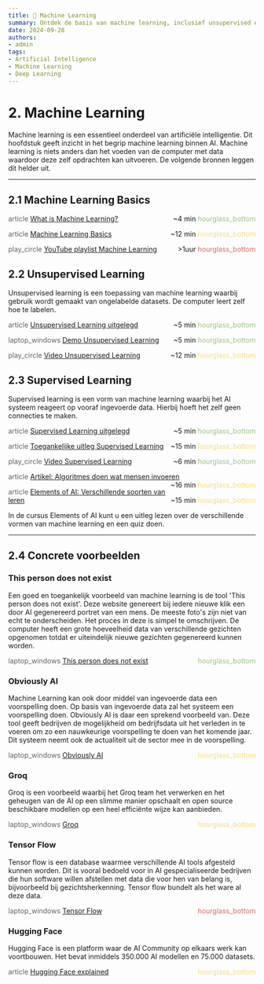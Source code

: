 ```yaml
---
title: 🤖 Machine Learning
summary: Ontdek de basis van machine learning, inclusief unsupervised en supervised learning, met concrete voorbeelden en bronnen.
date: 2024-09-28
authors:
- admin
tags:
- Artificial Intelligence
- Machine Learning
- Deep Learning
---
```


# 2. Machine Learning

Machine learning is een essentieel onderdeel van artificiële intelligentie. Dit hoofdstuk geeft inzicht in het begrip machine learning binnen AI. Machine learning is niets anders dan het voeden van de computer met data waardoor deze zelf opdrachten kan uitvoeren. De volgende bronnen leggen dit helder uit.

---

## 2.1 Machine Learning Basics

<span class="material-symbols-outlined" style="color: #5f6368;">article</span> [What is Machine Learning?](https://example.com/what-is-machine-learning) <span style="float: right;">~4 min <span class="material-symbols-outlined" style="color: #9DC384;">hourglass_bottom</span></span>

<span class="material-symbols-outlined" style="color: #5f6368;">article</span> [Machine Learning Basics](https://example.com/machine-learning-basics) <span style="float: right;">~12 min <span class="material-symbols-outlined" style="color: #F9DB78;">hourglass_bottom</span></span>

<span class="material-symbols-outlined" style="color: #5f6368;">play_circle</span> [YouTube playlist Machine Learning](https://example.com/youtube-machine-learning) <span style="float: right;">>1uur <span class="material-symbols-outlined" style="color: #D16D6A;">hourglass_bottom</span></span>

## 2.2 Unsupervised Learning

Unsupervised learning is een toepassing van machine learning waarbij gebruik wordt gemaakt van ongelabelde datasets. De computer leert zelf hoe te labelen.

<span class="material-symbols-outlined" style="color: #5f6368;">article</span> [Unsupervised Learning uitgelegd](https://example.com/unsupervised-learning-explained) <span style="float: right;">~5 min <span class="material-symbols-outlined" style="color: #9DC384;">hourglass_bottom</span></span>

<span class="material-symbols-outlined" style="color: #5f6368;">laptop_windows</span> [Demo Unsupervised Learning](https://example.com/unsupervised-learning-demo) <span style="float: right;">~5 min <span class="material-symbols-outlined" style="color: #9DC384;">hourglass_bottom</span></span>

<span class="material-symbols-outlined" style="color: #5f6368;">play_circle</span> [Video Unsupervised Learning](https://example.com/unsupervised-learning-video) <span style="float: right;">~12 min <span class="material-symbols-outlined" style="color: #F9DB78;">hourglass_bottom</span></span>

## 2.3 Supervised Learning

Supervised learning is een vorm van machine learning waarbij het AI systeem reageert op vooraf ingevoerde data. Hierbij hoeft het zelf geen connecties te maken.

<span class="material-symbols-outlined" style="color: #5f6368;">article</span> [Supervised Learning uitgelegd](https://example.com/supervised-learning-explained) <span style="float: right;">~5 min <span class="material-symbols-outlined" style="color: #9DC384;">hourglass_bottom</span></span>

<span class="material-symbols-outlined" style="color: #5f6368;">article</span> [Toegankelijke uitleg Supervised Learning](https://example.com/supervised-learning-accessible) <span style="float: right;">~15 min <span class="material-symbols-outlined" style="color: #F9DB78;">hourglass_bottom</span></span>

<span class="material-symbols-outlined" style="color: #5f6368;">play_circle</span> [Video Supervised Learning](https://example.com/supervised-learning-video) <span style="float: right;">~6 min <span class="material-symbols-outlined" style="color: #9DC384;">hourglass_bottom</span></span>

<span class="material-symbols-outlined" style="color: #5f6368;">article</span> [Artikel: Algoritmes doen wat mensen invoeren](https://example.com/algorithms-human-input) <span style="float: right;">~16 min <span class="material-symbols-outlined" style="color: #F9DB78;">hourglass_bottom</span></span>

<span class="material-symbols-outlined" style="color: #5f6368;">article</span> [Elements of AI: Verschillende soorten van leren](https://example.com/elements-of-ai-learning-types) <span style="float: right;">~15 min <span class="material-symbols-outlined" style="color: #F9DB78;">hourglass_bottom</span></span>

In de cursus Elements of AI kunt u een uitleg lezen over de verschillende vormen van machine learning en een quiz doen.

---

## 2.4 Concrete voorbeelden

### This person does not exist

Een goed en toegankelijk voorbeeld van machine learning is de tool 'This person does not exist'. Deze website genereert bij iedere nieuwe klik een door AI gegenereerd portret van een mens. De meeste foto's zijn niet van echt te onderscheiden. Het proces in deze is simpel te omschrijven. De computer heeft een grote hoeveelheid data van verschillende gezichten opgenomen totdat er uiteindelijk nieuwe gezichten gegenereerd kunnen worden.

<span class="material-symbols-outlined" style="color: #5f6368;">laptop_windows</span> [This person does not exist](https://example.com/this-person-does-not-exist) <span style="float: right;"><span class="material-symbols-outlined" style="color: #9DC384;">hourglass_bottom</span></span>

### Obviously AI

Machine Learning kan ook door middel van ingevoerde data een voorspelling doen. Op basis van ingevoerde data zal het systeem een voorspelling doen. Obviously AI is daar een sprekend voorbeeld van. Deze tool geeft bedrijven de mogelijkheid om bedrijfsdata uit het verleden in te voeren om zo een nauwkeurige voorspelling te doen van het komende jaar. Dit systeem neemt ook de actualiteit uit de sector mee in de voorspelling.

<span class="material-symbols-outlined" style="color: #5f6368;">laptop_windows</span> [Obviously AI](https://example.com/obviously-ai) <span style="float: right;"><span class="material-symbols-outlined" style="color: #F9DB78;">hourglass_bottom</span></span>

### Groq

Groq is een voorbeeld waarbij het Groq team het verwerken en het geheugen van de AI op een slimme manier opschaalt en open source beschikbare modellen op een heel efficiënte wijze kan aanbieden.

<span class="material-symbols-outlined" style="color: #5f6368;">laptop_windows</span> [Groq](https://example.com/groq) <span style="float: right;"><span class="material-symbols-outlined" style="color: #F9DB78;">hourglass_bottom</span></span>

### Tensor Flow

Tensor flow is een database waarmee verschillende AI tools afgesteld kunnen worden. Dit is vooral bedoeld voor in AI gespecialiseerde bedrijven die hun software willen afstellen met data die voor hen van belang is, bijvoorbeeld bij gezichtsherkenning. Tensor flow bundelt als het ware al deze data.

<span class="material-symbols-outlined" style="color: #5f6368;">laptop_windows</span> [Tensor Flow](https://example.com/tensor-flow) <span style="float: right;"><span class="material-symbols-outlined" style="color: #D16D6A;">hourglass_bottom</span></span>

### Hugging Face

Hugging Face is een platform waar de AI Community op elkaars werk kan voortbouwen. Het bevat inmiddels 350.000 AI modellen en 75.000 datasets.

<span class="material-symbols-outlined" style="color: #5f6368;">article</span> [Hugging Face explained](https://example.com/hugging-face-explained) <span style="float: right;"><span class="material-symbols-outlined" style="color: #F9DB78;">hourglass_bottom</span></span>